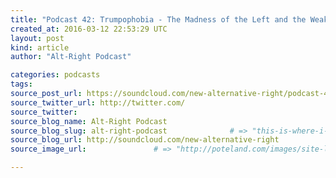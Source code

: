 ```yaml
---
title: "Podcast 42: Trumpophobia - The Madness of the Left and the Weakness of the GOP" # => "I Made a Pretty Gem - Planet.rb"
created_at: 2016-03-12 22:53:29 UTC
layout: post
kind: article
author: "Alt-Right Podcast"

categories: podcasts
tags: 
source_post_url: https://soundcloud.com/new-alternative-right/podcast-42-trumpophobia-the-madness-of-the-left    # => "http://poteland.com/blog/i-made-a-pretty-gem-planet-dot-rb/"
source_twitter_url: http://twitter.com/
source_twitter: 
source_blog_name: Alt-Right Podcast
source_blog_slug: alt-right-podcast              # => "this-is-where-i-tell-you-stuff"
source_blog_url: http://soundcloud.com/new-alternative-right               # => "http://poteland.com/articles"
source_image_url:               # => "http://poteland.com/images/site-logo.png"

---
```



<!--
   Andy and Colin are joined by political analyst Keith Preston of Attack the System to talk about the Trump phenomenon and why a man who essentially makes sensible, middle-of-the-road statements so successfully &quot;triggers&quot; the media, the establishment, and the Left, and what this reveals about the deeply unhealthy nature of American society and its economy.           # => "I’ve been hurting to write this ever since we had the idea of creating a Planet for Cubox..." (Continued)
   alt-right-podcast              # => "this-is-where-i-tell-you-stuff"
   http://soundcloud.com/new-alternative-right               # => "http://poteland.com/articles"
                 # => "http://poteland.com/images/site-logo.png"
Andy and Colin are joined by political analyst Keith Preston of Attack the System to talk about the Trump phenomenon and why a man who essentially makes sensible, middle-of-the-road statements so successfully "triggers" the media, the establishment, and the Left, and what this reveals about the deeply unhealthy nature of American society and its economy.<div class="">
    <i>Source: <a href="http://soundcloud.com/new-alternative-right">Alt-Right Podcast</a></i>
</div>
